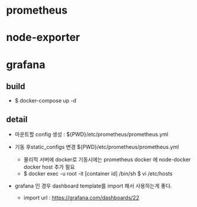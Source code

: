 # prometheus
# node-exporter
# grafana

## build
- $ docker-compose up -d

## detail
- 마운트할 config 생성 : ${PWD}/etc/prometheus/prometheus.yml
- 기동 후static_configs 변경 ${PWD}/etc/prometheus/prometheus.yml
  - 물리적 서버에 docker로 기동시에는 prometheus docker 에 node-docker docker host 추가 필요
  - $ docker exec -u root -it [container id] /bin/sh
    $ vi /etc/hosts
    
- grafana 인 경우 dashboard template를 import 해서 사용하는게 좋다.
  - import url : https://grafana.com/dashboards/22

